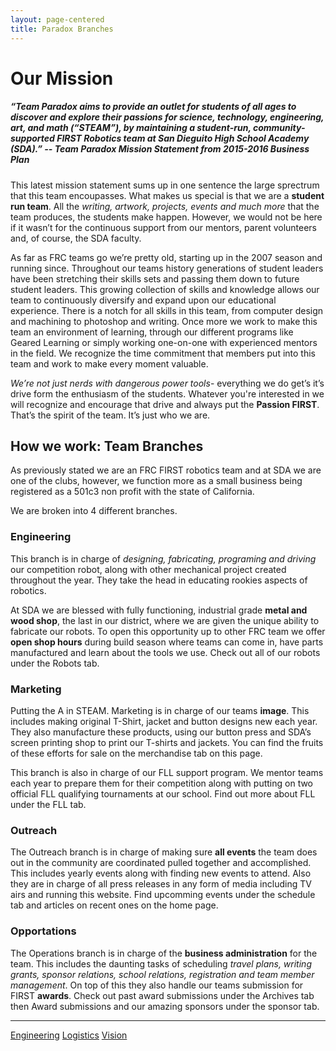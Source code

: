 ```yaml
---
layout: page-centered
title: Paradox Branches
---
```

# Our Mission
##### “Team Paradox aims to provide an outlet for students of all ages to discover and explore their passions for science, technology, engineering, art, and math (“STEAM”), by maintaining a student-run, community-supported FIRST Robotics team at San Dieguito High School Academy (SDA).” -- *Team Paradox Mission Statement from 2015-2016 Business Plan*

This latest mission statement sums up in one sentence the large sprectrum that this team encoupasses. What makes us special is that we are a **student run team**. All the *writing, artwork, projects, events and much more* that the team produces, the students make happen. However, we would not be here if it wasn’t for the continuous support from our mentors, parent volunteers and, of course, the SDA faculty. 

As far as FRC teams go we’re pretty old, starting up in the 2007 season and running since. Throughout our teams history generations of student leaders have been stretching their skills sets and passing them down to future student leaders. This growing collection of skills and knowledge allows our team to continuously diversify and expand upon our educational experience. There is a notch for all skills in this team, from computer design and machining to photoshop and writing. Once more we work to make this team an environment of learning, through our different programs like Geared Learning or simply working one-on-one with experienced mentors in the field. We recognize the time commitment that members put into this team and work to make every moment valuable. 

*We’re not just nerds with dangerous power tools*- everything we do get’s it’s drive form the enthusiasm of the students. Whatever you're interested in we will recognize and encourage that drive and always put the **Passion FIRST**. That’s the spirit of the team. It’s just who we are.
## How we work: Team Branches

As previously stated we are an FRC FIRST robotics team and at SDA we are one of the clubs, however, we function more as a small business being registered as a 501c3 non profit with the state of California.

We are broken into 4 different branches. 

### Engineering
This branch is in charge of *designing, fabricating, programing and driving* our competition robot, along with other mechanical project created throughout the year. They take the head in educating rookies aspects of robotics. 

At SDA we are blessed with fully functioning, industrial grade **metal and wood shop**, the last in our district, where we are given the unique ability to fabricate our robots. To open this opportunity up to other FRC team we offer **open shop hours** during build season where teams can come in, have parts manufactured and learn about the tools we use. Check out all of our robots under the Robots tab.

### Marketing
Putting the A in STEAM. Marketing is in charge of our teams **image**. This includes making original T-Shirt, jacket and button designs new each year. They also manufacture these products, using our button press and SDA’s screen printing shop to print our T-shirts and jackets. You can find the fruits of these efforts for sale on the merchandise tab on this page. 

This branch is also in charge of our FLL support program. We mentor teams each year to prepare them for their competition along with putting on two official FLL qualifying tournaments at our school. Find out more about FLL under the FLL tab.

### Outreach
The Outreach branch is in charge of making sure **all events** the team does out in the community are coordinated pulled together and accomplished. This includes yearly events along with finding new events to attend. Also they are in charge of all press releases in any form of media including TV airs and running this website. Find upcomming events under the schedule tab and articles on recent ones on the home page.

### Opportations
The Operations branch is in charge of the **business administration** for the team. This includes the daunting tasks of scheduling *travel plans, writing grants, sponsor relations, school relations, registration and team member management*. On top of this they also handle our teams submission for FIRST **awards**. Check out past award submissions under the Archives tab then Award submissions and our amazing sponsors under the sponsor tab.


<hr>
<a href="/team/branches/engineering/">Engineering</a>
<a href="/team/branches/logistics/">Logistics</a>
<a href="/team/branches/vision/">Vision</a>
